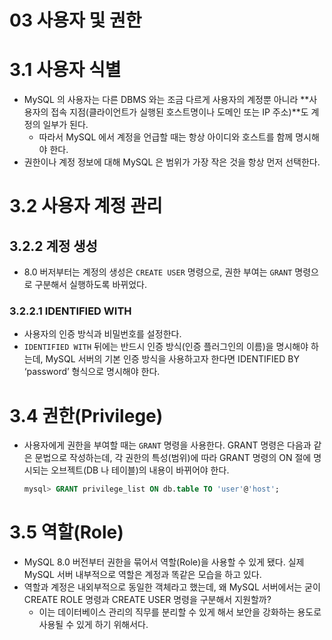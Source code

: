 # 03 사용자 및 권한

# 3.1 사용자 식별

- MySQL 의 사용자는 다른 DBMS 와는 조금 다르게 사용자의 계정뿐 아니라 **사용자의 접속 지점(클라이언트가 실행된 호스트명이나 도메인 또는 IP 주소)**도 계정의 일부가 된다.
    - 따라서 MySQL 에서 계정을 언급할 때는 항상 아이디와 호스트를 함께 명시해야 한다.
- 권한이나 계정 정보에 대해 MySQL 은 범위가 가장 작은 것을 항상 먼저 선택한다.

# 3.2 사용자 계정 관리

## 3.2.2 계정 생성

- 8.0 버저부터는 계정의 생성은 `CREATE USER` 명령으로, 권한 부여는 `GRANT` 명령으로 구분해서 실행하도록 바뀌었다.

### 3.2.2.1 IDENTIFIED WITH

- 사용자의 인증 방식과 비밀번호를 설정한다.
- `IDENTIFIED WITH` 뒤에는 반드시 인증 방식(인증 플러그인의 이름)을 명시해야 하는데, MySQL 서버의 기본 인증 방식을 사용하고자 한다면 IDENTIFIED BY ‘password’ 형식으로 명시해야 한다.

# 3.4 권한(Privilege)

- 사용자에게 권한을 부여할 때는 `GRANT` 명령을 사용한다. GRANT 명령은 다음과 같은 문법으로 작성하는데, 각 권한의 특성(범위)에 따라 GRANT 명령의 ON 절에 명시되는 오브젝트(DB 나 테이블)의 내용이 바뀌어야 한다.

    ```sql
    mysql> GRANT privilege_list ON db.table TO 'user'@'host';
    ```


# 3.5 역할(Role)

- MySQL 8.0 버전부터 권한을 묶어서 역할(Role)을 사용할 수 있게 됐다. 실제 MySQL 서버 내부적으로 역할은 계정과 똑같은 모습을 하고 있다.
- 역할과 계정은 내외부적으로 동일한 객체라고 했는데, 왜 MySQL 서버에서는 굳이 CREATE ROLE 명령과 CREATE USER 명령을 구분해서 지원할까?
    - 이는 데이터베이스 관리의 직무를 분리할 수 있게 해서 보안을 강화하는 용도로 사용될 수 있게 하기 위해서다.
